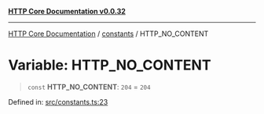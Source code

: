 [**HTTP Core Documentation v0.0.32**](../../README.md)

***

[HTTP Core Documentation](../../modules.md) / [constants](../README.md) / HTTP\_NO\_CONTENT

# Variable: HTTP\_NO\_CONTENT

> `const` **HTTP\_NO\_CONTENT**: `204` = `204`

Defined in: [src/constants.ts:23](https://github.com/stonemjs/http-core/blob/680e946aeb5100b42b4836417719aba730586478/src/constants.ts#L23)
